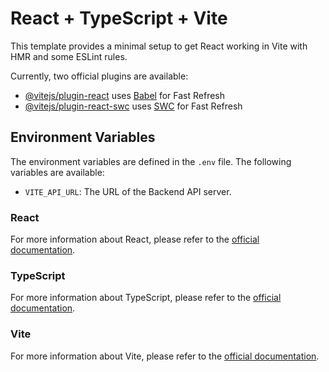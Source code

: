 # React + TypeScript + Vite

This template provides a minimal setup to get React working in Vite with HMR and some ESLint rules.

Currently, two official plugins are available:

- [@vitejs/plugin-react](https://github.com/vitejs/vite-plugin-react/blob/main/packages/plugin-react/README.md) uses [Babel](https://babeljs.io/) for Fast Refresh
- [@vitejs/plugin-react-swc](https://github.com/vitejs/vite-plugin-react-swc) uses [SWC](https://swc.rs/) for Fast Refresh

## Environment Variables

The environment variables are defined in the `.env` file. The following variables are available:

- `VITE_API_URL`: The URL of the Backend API server.

### React

For more information about React, please refer to the [official documentation](https://reactjs.org/).

### TypeScript

For more information about TypeScript, please refer to the [official documentation](https://www.typescriptlang.org/).

### Vite

For more information about Vite, please refer to the [official documentation](https://vitejs.dev/).